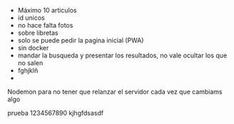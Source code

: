 - Máximo 10 articulos
- id unicos
- no hace falta fotos
- sobre libretas
- solo se puede pedir la pagina inicial (PWA)
- sin docker
- mandar la busqueda y presentar los resultados, no vale ocultar los que no salen
- fghjklñ
- 
Nodemon para no tener que relanzar el servidor cada vez que cambiams algo

prueba 
1234567890
kjhgfdsasdf